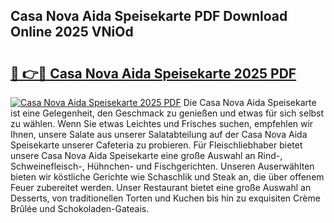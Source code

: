 ## Casa Nova Aida Speisekarte PDF Download Online 2025 VNiOd

# <h2><a href="http://gccdjb.nevu.top/?p=Casa+Nova+Aida+Speisekarte">🔗 👉🔴 Casa Nova Aida Speisekarte 2025 PDF</a></h2>

[![Casa Nova Aida Speisekarte 2025 PDF](https://i.imgur.com/dBaPXMq.png)](http://gccdjb.nevu.top/?p=Casa+Nova+Aida+Speisekarte)
Die Casa Nova Aida Speisekarte ist eine Gelegenheit, den Geschmack zu genießen und etwas für sich selbst zu wählen. Wenn Sie etwas Leichtes und Frisches suchen, empfehlen wir Ihnen, unsere Salate aus unserer Salatabteilung auf der Casa Nova Aida Speisekarte unserer Cafeteria zu probieren. Für Fleischliebhaber bietet unsere Casa Nova Aida Speisekarte eine große Auswahl an Rind-, Schweinefleisch-, Hühnchen- und Fischgerichten. Unseren Auserwählten bieten wir köstliche Gerichte wie Schaschlik und Steak an, die über offenem Feuer zubereitet werden. Unser Restaurant bietet eine große Auswahl an Desserts, von traditionellen Torten und Kuchen bis hin zu exquisiten Crème Brûlée und Schokoladen-Gateais.
